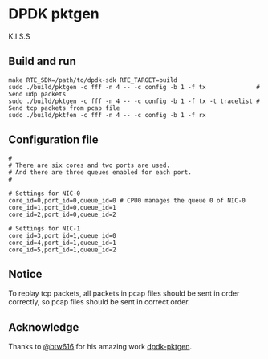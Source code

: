
DPDK pktgen
===========
K.I.S.S

## Build and run

	make RTE_SDK=/path/to/dpdk-sdk RTE_TARGET=build
	sudo ./build/pktgen -c fff -n 4 -- -c config -b 1 -f tx              # Send udp packets
	sudo ./build/pktgen -c fff -n 4 -- -c config -b 1 -f tx -t tracelist # Send tcp packets from pcap file
	sudo ./build/pktfen -c fff -n 4 -- -c config -b 1 -f rx

## Configuration file

	#
	# There are six cores and two ports are used.
	# And there are three queues enabled for each port.
	#
	
	# Settings for NIC-0
	core_id=0,port_id=0,queue_id=0 # CPU0 manages the queue 0 of NIC-0
	core_id=1,port_id=0,queue_id=1
	core_id=2,port_id=0,queue_id=2
	
	# Settings for NIC-1
	core_id=3,port_id=1,queue_id=0
	core_id=4,port_id=1,queue_id=1
	core_id=5,port_id=1,queue_id=2


## Notice

To replay tcp packets, all packets in pcap files should be sent in order
correctly, so pcap files should be sent in correct order.

## Acknowledge

Thanks to [@btw616](https://github.com/btw616) for his amazing work [dpdk-pktgen](https://github.com/btw616/dpdk-apps).

